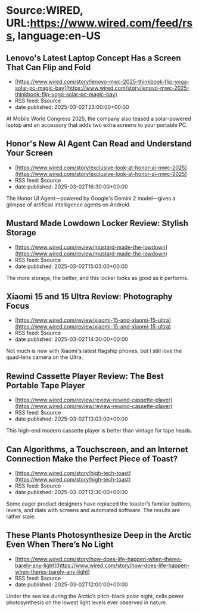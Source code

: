# Source:WIRED, URL:https://www.wired.com/feed/rss, language:en-US

## Lenovo's Latest Laptop Concept Has a Screen That Can Flip and Fold
 - [https://www.wired.com/story/lenovo-mwc-2025-thinkbook-flip-yoga-solar-pc-magic-bay](https://www.wired.com/story/lenovo-mwc-2025-thinkbook-flip-yoga-solar-pc-magic-bay)
 - RSS feed: $source
 - date published: 2025-03-02T23:00:00+00:00

At Mobile World Congress 2025, the company also teased a solar-powered laptop and an accessory that adds two extra screens to your portable PC.

## Honor's New AI Agent Can Read and Understand Your Screen
 - [https://www.wired.com/story/exclusive-look-at-honor-ai-mwc-2025](https://www.wired.com/story/exclusive-look-at-honor-ai-mwc-2025)
 - RSS feed: $source
 - date published: 2025-03-02T16:30:00+00:00

The Honor UI Agent—powered by Google's Gemini 2 model—gives a glimpse of artificial intelligence agents on Android.

## Mustard Made Lowdown Locker Review: Stylish Storage
 - [https://www.wired.com/review/mustard-made-the-lowdown](https://www.wired.com/review/mustard-made-the-lowdown)
 - RSS feed: $source
 - date published: 2025-03-02T15:03:00+00:00

The more storage, the better, and this locker looks as good as it performs.

## Xiaomi 15 and 15 Ultra Review: Photography Focus
 - [https://www.wired.com/review/xiaomi-15-and-xiaomi-15-ultra](https://www.wired.com/review/xiaomi-15-and-xiaomi-15-ultra)
 - RSS feed: $source
 - date published: 2025-03-02T14:30:00+00:00

Not much is new with Xiaomi's latest flagship phones, but I still love the quad-lens camera on the Ultra.

## Rewind Cassette Player Review: The Best Portable Tape Player
 - [https://www.wired.com/review/review-rewind-cassette-player](https://www.wired.com/review/review-rewind-cassette-player)
 - RSS feed: $source
 - date published: 2025-03-02T13:03:00+00:00

This high-end modern cassette player is better than vintage for tape heads.

## Can Algorithms, a Touchscreen, and an Internet Connection Make the Perfect Piece of Toast?
 - [https://www.wired.com/story/high-tech-toast](https://www.wired.com/story/high-tech-toast)
 - RSS feed: $source
 - date published: 2025-03-02T12:30:00+00:00

Some eager product designers have replaced the toaster’s familiar buttons, levers, and dials with screens and automated software. The results are rather stale.

## These Plants Photosynthesize Deep in the Arctic Even When There’s No Light
 - [https://www.wired.com/story/how-does-life-happen-when-theres-barely-any-light](https://www.wired.com/story/how-does-life-happen-when-theres-barely-any-light)
 - RSS feed: $source
 - date published: 2025-03-02T12:00:00+00:00

Under the sea ice during the Arctic’s pitch-black polar night, cells power photosynthesis on the lowest light levels ever observed in nature.

